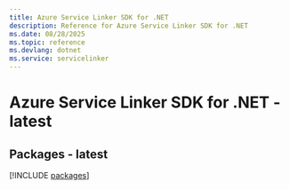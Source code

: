 ```yaml
---
title: Azure Service Linker SDK for .NET
description: Reference for Azure Service Linker SDK for .NET
ms.date: 08/28/2025
ms.topic: reference
ms.devlang: dotnet
ms.service: servicelinker
---
```

# Azure Service Linker SDK for .NET - latest
## Packages - latest
[!INCLUDE [packages](service-linker-index.md)]